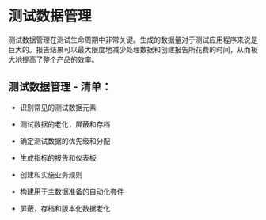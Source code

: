 # 测试数据管理

测试数据管理在测试生命周期中非常关键。生成的数据量对于测试应用程序来说是巨大的。报告结果可以最大限度地减少处理数据和创建报告所花费的时间，从而极大地提高了整个产品的效率。

## 测试数据管理 - 清单：

* 识别常见的测试数据元素

* 测试数据的老化，屏蔽和存档

* 确定测试数据的优先级和分配

* 生成指标的报告和仪表板

* 创建和实施业务规则

* 构建用于主数据准备的自动化套件

* 屏蔽，存档和版本化数据老化

